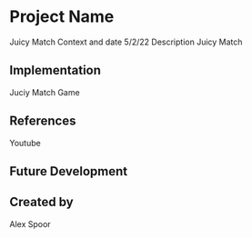 # Project Name
Juicy Match
Context and date
5/2/22
Description
Juicy Match
## Implementation
Juciy Match Game

## References
Youtube
## Future Development

## Created by
Alex Spoor
